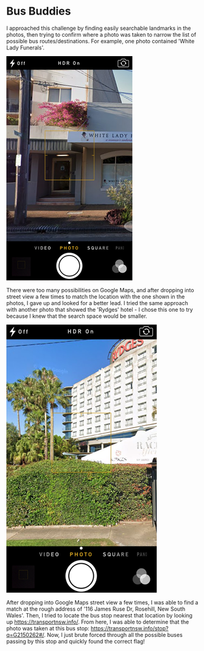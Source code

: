 # Bus Buddies

I approached this challenge by finding easily searchable landmarks in the photos, then trying to confirm where a photo was taken to narrow the list of possible bus routes/destinations. For example, one photo contained 'White Lady Funerals'. 

![white lady funerals photo](https://raw.githubusercontent.com/Tymotex/CTFs/master/comp6841/bus_buddies/1.png)

There were too many possibilities on Google Maps, and after dropping into street view a few times to match the location with the one shown in the photos, I gave up and looked for a better lead. I tried the same approach with another photo that showed the 'Rydges' hotel - I chose this one to try because I knew that the search space would be smaller. 

![Rydges hotel photo](https://raw.githubusercontent.com/Tymotex/CTFs/master/comp6841/bus_buddies/7.png)

After dropping into Google Maps street view a few times, I was able to find a match at the rough address of '116 James Ruse Dr, Rosehill, New South Wales'. Then, I tried to locate the bus stop nearest that location by looking up https://transportnsw.info/. From here, I was able to determine that the photo was taken at this bus stop: https://transportnsw.info/stop?q=G2150262#/. Now, I just brute forced through all the possible buses passing by this stop and quickly found the correct flag!
